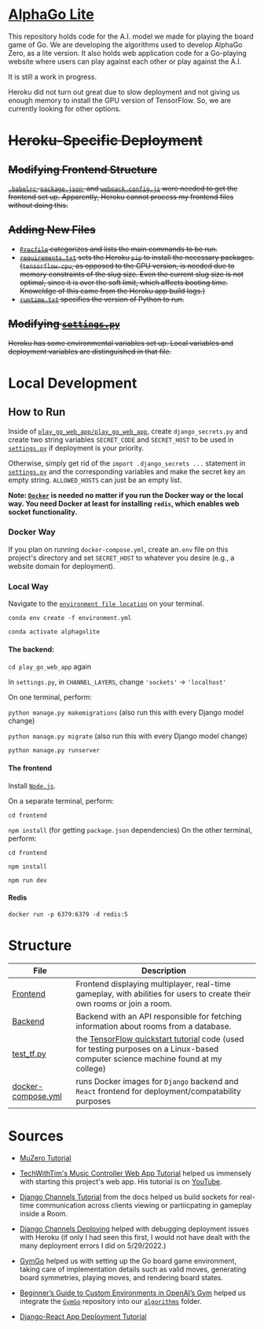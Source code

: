 # [AlphaGo Lite](https://alphagolite.herokuapp.com)

This repository holds code for the A.I. model we made for playing the board game of Go. We are developing the algorithms used to develop AlphaGo Zero, as a lite version. It also holds web application code for a Go-playing website where users can play against each other or play against the A.I.

It is still a work in progress.

Heroku did not turn out great due to slow deployment and not giving us enough memory to install the GPU version of TensorFlow. So, we are currently looking for other options.

# <strike> Heroku-Specific Deployment

## Modifying Frontend Structure

[`.babelrc`](https://github.com/joegenius98/AlphaGoLite/blob/main/.babelrc), [`package.json`](https://github.com/joegenius98/AlphaGoLite/blob/main/package.json), and [`webpack.config.js`](https://github.com/joegenius98/AlphaGoLite/blob/main/webpack.config.js) were needed
to get the frontend set up. Apparently, Heroku cannot process my frontend files without doing this.

## Adding New Files

* [`Procfile`](https://github.com/joegenius98/AlphaGoLite/blob/main/Procfile) categorizes and lists the main commands to be run.
* [`requirements.txt`](https://github.com/joegenius98/AlphaGoLite/blob/main/requirements.txt) sets the Heroku `pip` to install the necessary packages. (`tensorflow-cpu`, as opposed to the GPU version, is needed due to memory constraints of the slug size. Even the current slug size is not optimal, since it is over the soft limit, which affects booting time. Knoweldge of this came from the Heroku app build logs.)
* [`runtime.txt`](https://github.com/joegenius98/AlphaGoLite/blob/main/runtime.txt) specifies the version of Python to run.

## Modifying [`settings.py`](https://github.com/joegenius98/AlphaGoLite/blob/main/play_go_web_app/play_go_web_app/settings.py) 
Heroku has some environmental variables set up. Local variables and deployment variables are distinguished in that file.
</strike>





# Local Development

## How to Run

Inside of [`play_go_web_app/play_go_web_app`](play_go_web_app/play_go_web_app), create `django_secrets.py` and create two string variables `SECRET_CODE` and `SECRET_HOST` to be used in [`settings.py`](play_go_web_app/play_go_web_app/settings.py) if deployment is your priority.

Otherwise, simply get rid of the `import .django_secrets ...` statement in [`settings.py`](play_go_web_app/play_go_web_app/settings.py) and the corresponding variables and make the secret key an empty string. `ALLOWED_HOSTS` can just be an empty list.

**Note: [`Docker`](https://www.docker.com/get-started) is needed no matter if you run the Docker way or the local way. You need Docker at least for installing `redis`, which enables web socket functionality.**

### Docker Way

If you plan on running `docker-compose.yml`, create an`.env` file on this project's directory and set `SECRET_HOST` to whatever you desire (e.g., a website domain for deployment).

### Local Way

Navigate to the [`environment file location`](./env_setup/environment.yml) on your terminal.

`conda env create -f environment.yml`

`conda activate alphagolite`

#### The backend:

`cd play_go_web_app` again

In `settings.py`, in `CHANNEL_LAYERS`, change `'sockets'` -> `'localhost'`

On one terminal, perform:

`python manage.py makemigrations` (also run this with every Django model change)

`python manage.py migrate` (also run this with every Django model change)

`python manage.py runserver`

#### The frontend

Install [`Node.js`](https://nodejs.org/en/download/).

On a separate terminal, perform:

`cd frontend`

`npm install` (for getting `package.json` dependencies)
On the other terminal, perform:

`cd frontend`

`npm install`

`npm run dev`

#### Redis

`docker run -p 6379:6379 -d redis:5 `

# Structure

| File                                       | Description                                                                                                                                                                                   |
| ------------------------------------------ | --------------------------------------------------------------------------------------------------------------------------------------------------------------------------------------------- |
| [Frontend](play_go_web_app/frontend)       | Frontend displaying multiplayer, real-time gameplay, with abilities for users to create their own rooms or join a room.                                                                       |
| [Backend](play_go_web_app/api)             | Backend with an API responsible for fetching information about rooms from a database.                                                                                                         |
| [test_tf.py](test_tf.py)                   | the [TensorFlow quickstart tutorial](https://www.tensorflow.org/tutorials/quickstart/beginner) code (used for testing purposes on a Linux-based computer science machine found at my college) |
| [docker-compose.yml](./docker-compose.yml) | runs Docker images for `Django` backend and `React` frontend for deployment/compatability purposes                                                                                            |

# Sources

- [MuZero Tutorial](https://medium.com/applied-data-science/how-to-build-your-own-muzero-in-python-f77d5718061a)

- [TechWithTim's Music Controller Web App Tutorial](https://github.com/techwithtim/Music-Controller-Web-App-Tutorial) helped us immensely with starting this project's web app. His tutorial is on [YouTube](https://youtube.com/playlist?list=PLzMcBGfZo4-kCLWnGmK0jUBmGLaJxvi4j).
- [Django Channels Tutorial](https://channels.readthedocs.io/en/stable/tutorial/part_1.html) from the docs helped us build sockets for real-time communication across clients viewing or partiicpating in gameplay inside a Room.
- [Django Channels Deploying](https://channels.readthedocs.io/en/stable/deploying.html) helped with debugging deployment issues with Heroku (if only I had seen this first, I would not have dealt with the many deployment errors I did on 5/29/2022.)
- [GymGo](https://github.com/aigagror/GymGo.git) helped us with setting up the Go board game environment, taking care of implementation details such as valid moves, generating board symmetries, playing moves, and rendering board states.

- [Beginner’s Guide to Custom Environments in OpenAI’s Gym](https://towardsdatascience.com/beginners-guide-to-custom-environments-in-openai-s-gym-989371673952) helped us integrate the [`GymGo`](https://github.com/aigagror/GymGo.git) repository into our [`algorithms`](./algorithms) folder.

- [Django-React App Deployment Tutorial](https://towardsdev.com/django-react-app-from-scratch-to-deployment-part-1-8a2fa9a97f1)
